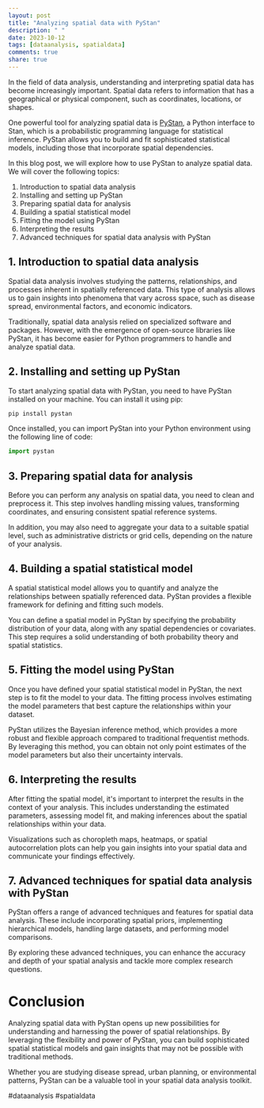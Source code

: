 ```yaml
---
layout: post
title: "Analyzing spatial data with PyStan"
description: " "
date: 2023-10-12
tags: [dataanalysis, spatialdata]
comments: true
share: true
---
```


In the field of data analysis, understanding and interpreting spatial data has become increasingly important. Spatial data refers to information that has a geographical or physical component, such as coordinates, locations, or shapes.

One powerful tool for analyzing spatial data is [PyStan](https://pystan.readthedocs.io/en/latest/), a Python interface to Stan, which is a probabilistic programming language for statistical inference. PyStan allows you to build and fit sophisticated statistical models, including those that incorporate spatial dependencies.

In this blog post, we will explore how to use PyStan to analyze spatial data. We will cover the following topics:

1. Introduction to spatial data analysis
2. Installing and setting up PyStan
3. Preparing spatial data for analysis
4. Building a spatial statistical model
5. Fitting the model using PyStan
6. Interpreting the results
7. Advanced techniques for spatial data analysis with PyStan

## 1. Introduction to spatial data analysis ##

Spatial data analysis involves studying the patterns, relationships, and processes inherent in spatially referenced data. This type of analysis allows us to gain insights into phenomena that vary across space, such as disease spread, environmental factors, and economic indicators.

Traditionally, spatial data analysis relied on specialized software and packages. However, with the emergence of open-source libraries like PyStan, it has become easier for Python programmers to handle and analyze spatial data.

## 2. Installing and setting up PyStan ##

To start analyzing spatial data with PyStan, you need to have PyStan installed on your machine. You can install it using pip:

```bash
pip install pystan
```

Once installed, you can import PyStan into your Python environment using the following line of code:

```python
import pystan
```

## 3. Preparing spatial data for analysis ##

Before you can perform any analysis on spatial data, you need to clean and preprocess it. This step involves handling missing values, transforming coordinates, and ensuring consistent spatial reference systems.

In addition, you may also need to aggregate your data to a suitable spatial level, such as administrative districts or grid cells, depending on the nature of your analysis.

## 4. Building a spatial statistical model ##

A spatial statistical model allows you to quantify and analyze the relationships between spatially referenced data. PyStan provides a flexible framework for defining and fitting such models.

You can define a spatial model in PyStan by specifying the probability distribution of your data, along with any spatial dependencies or covariates. This step requires a solid understanding of both probability theory and spatial statistics.

## 5. Fitting the model using PyStan ##

Once you have defined your spatial statistical model in PyStan, the next step is to fit the model to your data. The fitting process involves estimating the model parameters that best capture the relationships within your dataset.

PyStan utilizes the Bayesian inference method, which provides a more robust and flexible approach compared to traditional frequentist methods. By leveraging this method, you can obtain not only point estimates of the model parameters but also their uncertainty intervals.

## 6. Interpreting the results ##

After fitting the spatial model, it's important to interpret the results in the context of your analysis. This includes understanding the estimated parameters, assessing model fit, and making inferences about the spatial relationships within your data.

Visualizations such as choropleth maps, heatmaps, or spatial autocorrelation plots can help you gain insights into your spatial data and communicate your findings effectively.

## 7. Advanced techniques for spatial data analysis with PyStan ##

PyStan offers a range of advanced techniques and features for spatial data analysis. These include incorporating spatial priors, implementing hierarchical models, handling large datasets, and performing model comparisons.

By exploring these advanced techniques, you can enhance the accuracy and depth of your spatial analysis and tackle more complex research questions.

# Conclusion #

Analyzing spatial data with PyStan opens up new possibilities for understanding and harnessing the power of spatial relationships. By leveraging the flexibility and power of PyStan, you can build sophisticated spatial statistical models and gain insights that may not be possible with traditional methods.

Whether you are studying disease spread, urban planning, or environmental patterns, PyStan can be a valuable tool in your spatial data analysis toolkit.

#dataanalysis #spatialdata